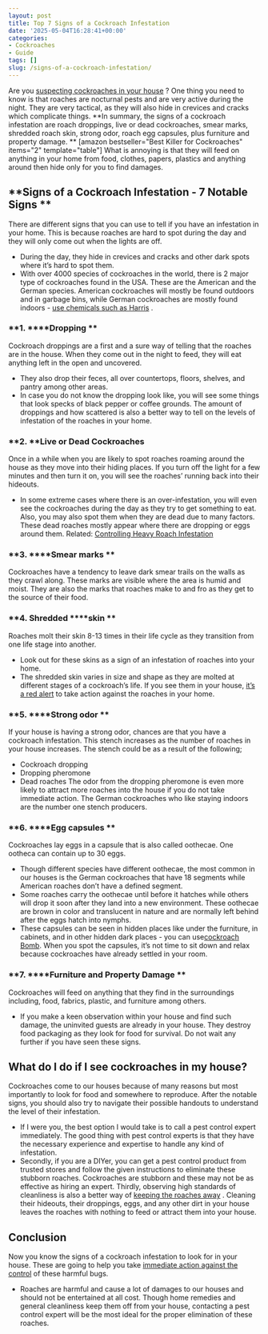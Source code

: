 ```yaml
---
layout: post
title: Top 7 Signs of a Cockroach Infestation
date: '2025-05-04T16:28:41+00:00'
categories:
- Cockroaches
- Guide
tags: []
slug: /signs-of-a-cockroach-infestation/
---
```


Are you
[suspecting cockroaches in your house](https://pestpolicy.com/how-to-get-rid-of-cockroaches-in-apartments/)
? One thing you need to know is that roaches are nocturnal pests and are very active during the night.
They are very tactical, as they will also hide in crevices and cracks which complicate things.
**In summary, the signs of a cockroach infestation are roach droppings, live or dead cockroaches, smear marks, shredded roach skin, strong odor, roach egg capsules, plus furniture and property damage. **
[amazon bestseller="Best Killer for Cockroaches" items="2" template="table"]
What is annoying is that they will feed on anything in your home from food, clothes, papers, plastics and anything around then hide only for you to find damages.
## **Signs of a Cockroach Infestation - 7 Notable Signs **
There are different signs that you can use to tell if you have an infestation in your home. This is because roaches are hard to spot during the day and they will only come out when the lights are off.
- During the day, they hide in crevices and cracks and other dark spots where it’s hard to spot them.
- With over 4000 species of cockroaches in the world, there is 2 major type of cockroaches found in the USA. These are the American and the German species.
American cockroaches will mostly be found outdoors and in garbage bins, while German cockroaches are mostly found indoors -
[use chemicals such as Harris](https://pestpolicy.com/harris-boric-acid-roach-powder-with-lure-review/)
.
### **1. ****Dropping **
Cockroach droppings are a first and a sure way of telling that the roaches are in the house. When they come out in the night to feed, they will eat anything left in the open and uncovered.
- They also drop their feces, all over countertops, floors, shelves, and pantry among other areas.
- In case you do not know the dropping look like, you will see some things that look specks of black pepper or coffee grounds.
The amount of droppings and how scattered is also a better way to tell on the levels of infestation of the roaches in your home.
### **2. ****Live or Dead Cockroaches**
Once in a while when you are likely to spot roaches roaming around the house as they move into their hiding places. If you turn off the light for a few minutes and then turn it on, you will see the roaches’ running back into their hideouts.
- In some extreme cases where there is an over-infestation, you will even see the cockroaches during the day as they try to get something to eat.
Also, you may also spot them when they are dead due to many factors. These dead roaches mostly appear where there are dropping or eggs around them.
Related:
[Controlling Heavy Roach Infestation](https://pestpolicy.com/how-to-get-rid-of-a-heavy-roach-infestation/)
### **3. ****Smear marks **
Cockroaches have a tendency to leave dark smear trails on the walls as they crawl along.
These marks are visible where the area is humid and moist. They are also the marks that roaches make to and fro as they get to the source of their food.
### **4. Shredded ****skin **
Roaches molt their skin 8-13 times in their life cycle as they transition from one life stage into another.
- Look out for these skins as a sign of an infestation of roaches into your home.
- The shredded skin varies in size and shape as they are molted at different stages of a cockroach’s life.
If you see them in your house,
[it’s a red alert](https://pestpolicy.com/do-cockroaches-bite/)
to take action against the roaches in your home.
### **5. ****Strong odor **
If your house is having a strong odor, chances are that you have a cockroach infestation. This stench increases as the number of roaches in your house increases. The stench could be as a result of the following;
- Cockroach dropping
- Dropping pheromone
- Dead roaches
The odor from the dropping pheromone is even more likely to attract more roaches into the house if you do not take immediate action.
The German cockroaches who like staying indoors are the number one stench producers.
### **6. ****Egg capsules **
Cockroaches lay eggs in a capsule that is also called oothecae. One ootheca can contain up to 30 eggs.
- Though different species have different oothecae, the most common in our houses is the German cockroaches that have 18 segments while American roaches don’t have a defined segment.
- Some roaches carry the oothecae until before it hatches while others will drop it soon after they land into a new environment.
These oothecae are brown in color and translucent in nature and are normally left behind after the eggs hatch into nymphs.
- These capsules can be seen in hidden places like under the furniture, in cabinets, and in other hidden dark places - you can use[cockroach Bomb](https://pestpolicy.com/when-to-use-a-cockroach-bomb/).
When you spot the capsules, it’s not time to sit down and relax because cockroaches have already settled in your room.
### **7. ****Furniture and Property Damage **
Cockroaches will feed on anything that they find in the surroundings including, food, fabrics, plastic, and furniture among others.
- If you make a keen observation within your house and find such damage, the uninvited guests are already in your house.
They destroy food packaging as they look for food for survival. Do not wait any further if you have seen these signs.
## **What do I do if I see cockroaches in my house?**
Cockroaches come to our houses because of many reasons but most importantly to look for food and somewhere to reproduce.
After the notable signs, you should also try to navigate their possible handouts to understand the level of their infestation.
- If I were you, the best option I would take is to call a pest control expert immediately. The good thing with pest control experts is that they have the necessary experience and expertise to handle any kind of infestation.
- Secondly, if you are a DIYer, you can get a pest control product from trusted stores and follow the given instructions to eliminate these stubborn roaches. Cockroaches are stubborn and these may not be as effective as hiring an expert.
Thirdly, observing high standards of cleanliness is also a better way of
[keeping the roaches away](https://pestpolicy.com/what-chemical-do-professionals-use-to-kill-roaches/)
.
Cleaning their hideouts, their droppings, eggs, and any other dirt in your house leaves the roaches with nothing to feed or attract them into your house.
## **Conclusion**
Now you know the signs of a cockroach infestation to look for in your house. These are going to help you take
[immediate action against the control](https://pestpolicy.com/best-roach-killer-for-apartments/)
of these harmful bugs.
- Roaches are harmful and cause a lot of damages to our houses and should not be entertained at all cost.
Though home remedies and general cleanliness keep them off from your house, contacting a pest control expert will be the most ideal for the proper elimination of these roaches.
